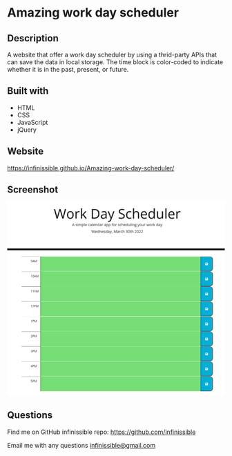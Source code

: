 # Amazing work day scheduler

## Description
A website that offer a work day scheduler by using a thrid-party APIs that can save the data in local storage. The time block is color-coded to indicate whether it is in the past, present, or future. 

## Built with
* HTML
* CSS
* JavaScript
* jQuery

## Website
https://infinissible.github.io/Amazing-work-day-scheduler/

## Screenshot
<img src="./Develop/screenshot.png" alt="" />

## Questions

Find me on GitHub
infinissible
repo: https://github.com/infinissible

Email me with any questions
infinissible@gmail.com
